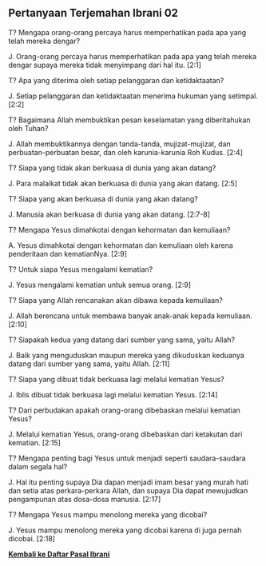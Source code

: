 ﻿## Pertanyaan Terjemahan Ibrani 02 ##

T? Mengapa orang-orang percaya harus memperhatikan pada apa yang telah mereka dengar?

J. Orang-orang percaya harus memperhatikan pada apa yang telah mereka dengar supaya mereka tidak menyimpang dari hal itu. [2:1]

T? Apa yang diterima oleh setiap pelanggaran dan ketidaktaatan?

J. Setiap pelanggaran dan ketidaktaatan menerima hukuman yang setimpal. [2:2]

T? Bagaimana Allah membuktikan pesan keselamatan yang diberitahukan oleh Tuhan?

J. Allah membuktikannya dengan tanda-tanda, mujizat-mujizat, dan perbuatan-perbuatan besar, dan oleh karunia-karunia Roh Kudus. [2:4]

T? Siapa yang tidak akan berkuasa di dunia yang akan datang?

J. Para malaikat tidak akan berkuasa di dunia yang akan datang. [2:5]

T? Siapa yang akan berkuasa di dunia yang akan datang?

J. Manusia akan berkuasa di dunia yang akan datang. [2:7-8]

T? Mengapa Yesus dimahkotai dengan kehormatan dan kemuliaan?

A. Yesus dimahkotai dengan kehormatan dan kemuliaan oleh karena penderitaan dan kematianNya. [2:9]

T? Untuk siapa Yesus mengalami kematian?

J. Yesus mengalami kematian untuk semua orang. [2:9]

T? Siapa yang Allah rencanakan akan dibawa kepada kemuliaan?

J. Allah berencana untuk membawa banyak anak-anak kepada kemuliaan. [2:10]

T? Siapakah kedua yang datang dari sumber yang sama, yaitu Allah?

J. Baik yang menguduskan maupun mereka yang dikuduskan keduanya datang dari sumber yang sama, yaitu Allah. [2:11]

T? Siapa yang dibuat tidak berkuasa lagi melalui kematian Yesus?

J. Iblis dibuat tidak berkuasa lagi melalui kematian Yesus. [2:14]

T? Dari perbudakan apakah orang-orang dibebaskan melalui kematian Yesus?

J. Melalui kematian Yesus, orang-orang dibebaskan dari ketakutan dari kematian. [2:15]

T? Mengapa penting bagi Yesus untuk menjadi seperti saudara-saudara dalam segala hal?

J. Hal itu penting supaya Dia dapan menjadi imam besar yang murah hati dan setia atas perkara-perkara Allah, dan supaya Dia dapat mewujudkan pengampunan atas dosa-dosa manusia. [2:17]

T? Mengapa Yesus mampu menolong mereka yang dicobai?

J. Yesus mampu menolong mereka yang dicobai karena di juga pernah dicobai. [2:18]

__[Kembali ke Daftar Pasal Ibrani](./)__

